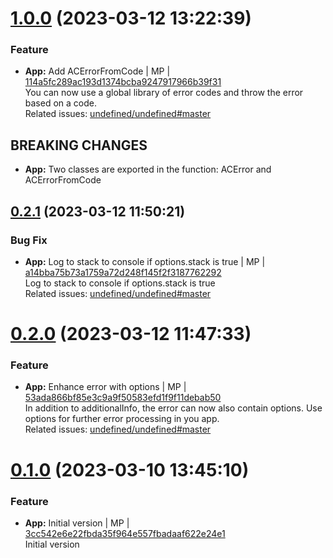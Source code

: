 <a name="1.0.0"></a>
 
# [1.0.0](https://github.com/admiralcloud/ac-custom-error/compare/v0.2.1..v1.0.0) (2023-03-12 13:22:39)


### Feature

* **App:** Add ACErrorFromCode  | MP | [114a5fc289ac193d1374bcba9247917966b39f31](https://github.com/admiralcloud/ac-custom-error/commit/114a5fc289ac193d1374bcba9247917966b39f31)    
You can now use a global library of error codes and throw the error based on a code.  
Related issues: [undefined/undefined#master](undefined/browse/master)
## BREAKING CHANGES
* **App:** Two classes are exported in the function: ACError and ACErrorFromCode
<a name="0.2.1"></a>

## [0.2.1](https://github.com/admiralcloud/ac-custom-error/compare/v0.2.0..v0.2.1) (2023-03-12 11:50:21)


### Bug Fix

* **App:** Log to stack to console if options.stack is true | MP | [a14bba75b73a1759a72d248f145f2f3187762292](https://github.com/admiralcloud/ac-custom-error/commit/a14bba75b73a1759a72d248f145f2f3187762292)    
Log to stack to console if options.stack is true  
Related issues: [undefined/undefined#master](undefined/browse/master)
<a name="0.2.0"></a>
 
# [0.2.0](https://github.com/admiralcloud/ac-custom-error/compare/v0.1.0..v0.2.0) (2023-03-12 11:47:33)


### Feature

* **App:** Enhance error with options | MP | [53ada866bf85e3c9a9f50583efd1f9f11debab50](https://github.com/admiralcloud/ac-custom-error/commit/53ada866bf85e3c9a9f50583efd1f9f11debab50)    
In addition to additionalInfo, the error can now also contain options. Use options for further error processing in you app.  
Related issues: [undefined/undefined#master](undefined/browse/master)
<a name="0.1.0"></a>
 
# [0.1.0](https://github.com/admiralcloud/ac-custom-error/compare/..v0.1.0) (2023-03-10 13:45:10)


### Feature

* **App:** Initial version | MP | [3cc542e6e22fbda35f964e557fbadaaf622e24e1](https://github.com/admiralcloud/ac-custom-error/commit/3cc542e6e22fbda35f964e557fbadaaf622e24e1)    
Initial version
